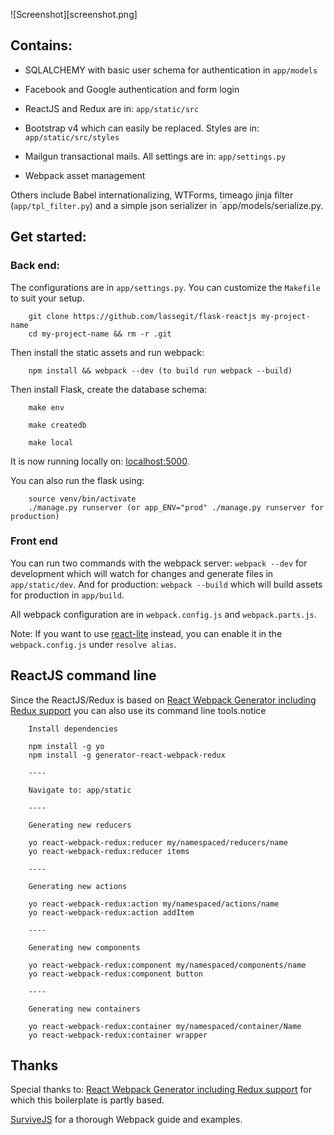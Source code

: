 ![Screenshot][screenshot.png]

## Contains:

- SQLALCHEMY with basic user schema for authentication in `app/models`

- Facebook and Google authentication and form login

- ReactJS and Redux are in: `app/static/src`

- Bootstrap v4 which can easily be replaced. Styles are in: `app/static/src/styles`

- Mailgun transactional mails. All settings are in: `app/settings.py`

- Webpack asset management

Others include Babel internationalizing, WTForms, timeago jinja filter (`app/tpl_filter.py`) and a simple json serializer in `app/models/serialize.py.

## Get started:

### Back end:
The configurations are in `app/settings.py`. You can customize the `Makefile` to suit your setup.

```
    git clone https://github.com/lassegit/flask-reactjs my-project-name
    cd my-project-name && rm -r .git

```

Then install the static assets and run webpack:
```
    npm install && webpack --dev (to build run webpack --build)
```

Then install Flask, create the database schema:

```
    make env

    make createdb

    make local
```

It is now running locally on: [localhost:5000](http://localhost:5000).

You can also run the flask using:

```
    source venv/bin/activate
    ./manage.py runserver (or app_ENV="prod" ./manage.py runserver for production)
```

### Front end

You can run two commands with the webpack server: `webpack --dev` for development which will watch for changes and generate files in `app/static/dev`. And for production: `webpack --build` which will build assets for production in `app/build`.

All webpack configuration are in `webpack.config.js` and `webpack.parts.js`.

Note: If you want to use [react-lite](https://github.com/Lucifier129/react-lite) instead, you can enable it in the `webpack.config.js` under `resolve alias`.

## ReactJS command line
Since the ReactJS/Redux is based on [React Webpack Generator including Redux support](https://github.com/stylesuxx/generator-react-webpack-redux) you can also use its command line tools.notice


```
    Install dependencies

    npm install -g yo
    npm install -g generator-react-webpack-redux

    ----

    Navigate to: app/static

    ----

    Generating new reducers

    yo react-webpack-redux:reducer my/namespaced/reducers/name
    yo react-webpack-redux:reducer items

    ----

    Generating new actions

    yo react-webpack-redux:action my/namespaced/actions/name
    yo react-webpack-redux:action addItem
    
    ----

    Generating new components

    yo react-webpack-redux:component my/namespaced/components/name
    yo react-webpack-redux:component button
    
    ----

    Generating new containers

    yo react-webpack-redux:container my/namespaced/container/Name
    yo react-webpack-redux:container wrapper
```


## Thanks

Special thanks to: [React Webpack Generator including Redux support](https://github.com/stylesuxx/generator-react-webpack-redux) for which this boilerplate is partly based.

[SurviveJS](http://survivejs.com/webpack/introduction/) for a thorough Webpack guide and examples.

